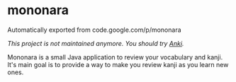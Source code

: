 # mononara
Automatically exported from code.google.com/p/mononara

*This project is not maintained anymore. You should try [Anki](http://ankisrs.net/).*

Mononara is a small Java application to review your vocabulary and kanji. It's main goal is to provide a way to make you review kanji as you learn new ones.
